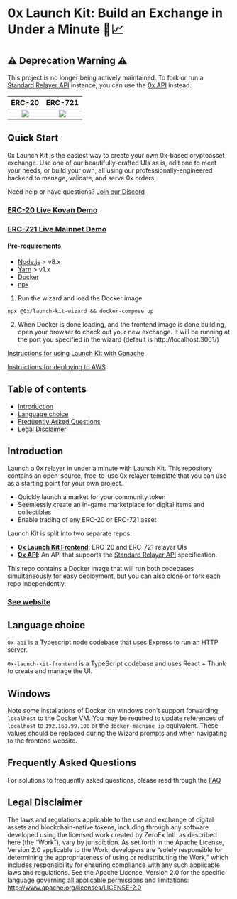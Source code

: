 # 0x Launch Kit: Build an Exchange in Under a Minute 🚀📈

## ⚠️ Deprecation Warning ️️⚠️

This project is no longer being actively maintained. 
To fork or run a [Standard Relayer API](https://0x.org/docs/api#sra) instance, you can use the [0x API](https://github.com/0xProject/0x-api) instead.

|                              ERC-20                              |                              ERC-721                              |
| :--------------------------------------------------------------: | :---------------------------------------------------------------: |
| ![](https://s3.eu-west-2.amazonaws.com/0x-wiki-images/erc20.png) | ![](https://s3.eu-west-2.amazonaws.com/0x-wiki-images/erc721.png) |

## Quick Start

0x Launch Kit is the easiest way to create your own 0x-based cryptoasset exchange. Use one of our beautifully-crafted UIs as is, edit one to meet your needs, or build your own, all using our professionally-engineered backend to manage, validate, and serve 0x orders.

Need help or have questions? [Join our Discord](https://discordapp.com/invite/Xv45HzV)

### [ERC-20 Live Kovan Demo](https://demo.0x.org/erc20/)

### [ERC-721 Live Mainnet Demo](https://demo.0x.org/marketplace)

#### Pre-requirements

-   [Node.js](https://nodejs.org/en/download/) > v8.x
-   [Yarn](https://yarnpkg.com/en/) > v1.x
-   [Docker](https://docs.docker.com/compose/install/)
-   [npx](https://www.npmjs.com/package/npx)

1. Run the wizard and load the Docker image

```
npx @0x/launch-kit-wizard && docker-compose up
```

2. When Docker is done loading, and the frontend image is done building, open your browser to check out your new exchange. It will be running at the port you specified in the wizard (default is http://localhost:3001/)

[Instructions for using Launch Kit with Ganache](https://github.com/0xProject/0x-launch-kit/wiki/FAQ#development-with-ganache)

[Instructions for deploying to AWS](https://github.com/0xProject/0x-launch-kit/wiki/FAQ#aws)

## Table of contents

-   [Introduction](#introduction)
-   [Language choice](#language-choice)
-   [Frequently Asked Questions](#frequently-asked-questions)
-   [Legal Disclaimer](#legal-disclaimer)

## Introduction

Launch a 0x relayer in under a minute with Launch Kit. This repository contains an open-source, free-to-use 0x relayer template that you can use as a starting point for your own project.

-   Quickly launch a market for your community token
-   Seemlessly create an in-game marketplace for digital items and collectibles
-   Enable trading of any ERC-20 or ERC-721 asset

Launch Kit is split into two separate repos:

-   **[0x Launch Kit Frontend](https://github.com/0xProject/0x-launch-kit-frontend)**: ERC-20 and ERC-721 relayer UIs
-   **[0x API](https://github.com/0xProject/0x-api)**: An API that supports the [Standard Relayer API](https://0x.org/docs/api#sra) specification.

This repo contains a Docker image that will run both codebases simultaneously for easy deployment, but you can also clone or fork each repo independently.

### [See website](https://0x.org/launch-kit)

## Language choice

`0x-api` is a Typescript node codebase that uses Express to run an HTTP server.

`0x-launch-kit-frontend` is a TypeScript codebase and uses React + Thunk to create and manage the UI.

## Windows
Note some installations of Docker on windows don't support forwarding `localhost` to the Docker VM. You may be required to update references of `localhost` to `192.168.99.100` or the `docker-machine ip` equivalent. These values should be replaced during the Wizard prompts and when navigating to the frontend website.

## Frequently Asked Questions

For solutions to frequently asked questions, please read through the [FAQ](https://github.com/0xProject/0x-launch-kit/wiki/FAQ)

## Legal Disclaimer

The laws and regulations applicable to the use and exchange of digital assets and blockchain-native tokens, including through any software developed using the licensed work created by ZeroEx Intl. as described here (the “Work”), vary by jurisdiction. As set forth in the Apache License, Version 2.0 applicable to the Work, developers are “solely responsible for determining the appropriateness of using or redistributing the Work,” which includes responsibility for ensuring compliance with any such applicable laws and regulations.
See the Apache License, Version 2.0 for the specific language governing all applicable permissions and limitations: http://www.apache.org/licenses/LICENSE-2.0
